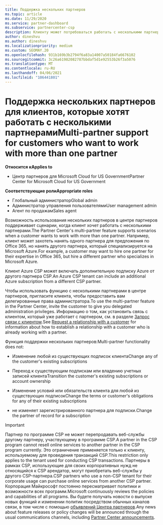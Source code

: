 ```yaml
---
title: Поддержка нескольких партнеров
ms.topic: article
ms.date: 11/29/2020
ms.service: partner-dashboard
ms.subservice: partnercenter-csp
description: Клиенту может потребоваться работать с несколькими партнерами в рамках программы поставщиков облачных решений, специализирующимися на разных услугах.
author: dineshvu
ms.author: dineshvu
ms.localizationpriority: medium
ms.custom: SEOMAY.20
ms.openlocfilehash: 931b169b3b2794f6a83a14007a50184fa6676102
ms.sourcegitcommit: 3c26a61982082787bbdaf5d1e92553b26f3a5076
ms.translationtype: MT
ms.contentlocale: ru-RU
ms.lasthandoff: 04/06/2021
ms.locfileid: "106441801"
---
```

# <a name="multi-partner-support-for-customers-who-want-to-work-with-more-than-one-partner"></a><span data-ttu-id="80bca-103">Поддержка нескольких партнеров для клиентов, которые хотят работать с несколькими партнерами</span><span class="sxs-lookup"><span data-stu-id="80bca-103">Multi-partner support for customers who want to work with more than one partner</span></span>

<span data-ttu-id="80bca-104">**Относится к**</span><span class="sxs-lookup"><span data-stu-id="80bca-104">**Applies to**</span></span>

- <span data-ttu-id="80bca-105">Центр партнеров для Microsoft Cloud for US Government</span><span class="sxs-lookup"><span data-stu-id="80bca-105">Partner Center for Microsoft Cloud for US Government</span></span>

<span data-ttu-id="80bca-106">**Соответствующие роли**</span><span class="sxs-lookup"><span data-stu-id="80bca-106">**Appropriate roles**</span></span>

- <span data-ttu-id="80bca-107">Глобальный администратор</span><span class="sxs-lookup"><span data-stu-id="80bca-107">Global admin</span></span>
- <span data-ttu-id="80bca-108">Администратор управления пользователями</span><span class="sxs-lookup"><span data-stu-id="80bca-108">User management admin</span></span>
- <span data-ttu-id="80bca-109">Агент по продажам</span><span class="sxs-lookup"><span data-stu-id="80bca-109">Sales agent</span></span>

<span data-ttu-id="80bca-110">Возможность использования нескольких партнеров в центре партнеров поддерживает сценарии, когда клиент хочет работать с несколькими партнерами.</span><span class="sxs-lookup"><span data-stu-id="80bca-110">The Partner Center's multi-partner feature supports scenarios when a customer wants to work with more than one partner.</span></span> <span data-ttu-id="80bca-111">Например, клиент может захотеть нанять одного партнера для предложения по Office 365, но нанять другого партнера, который специализируется на Microsoft Azure.</span><span class="sxs-lookup"><span data-stu-id="80bca-111">For example, a customer may want to hire one partner for their expertise in Office 365, but hire a different partner who specializes in Microsoft Azure.</span></span>

<span data-ttu-id="80bca-112">Клиент Azure CSP может включать дополнительную подписку Azure от другого партнера CSP.</span><span class="sxs-lookup"><span data-stu-id="80bca-112">An Azure CSP tenant can include an additional Azure subscription from a different CSP partner.</span></span>

<span data-ttu-id="80bca-113">Чтобы использовать функцию с несколькими партнерами в центре партнеров, пригласите клиента, чтобы предоставить вам делегированные права администратора.</span><span class="sxs-lookup"><span data-stu-id="80bca-113">To use the multi-partner feature in the Partner Center, invite the customer to give you delegated administration privileges.</span></span> <span data-ttu-id="80bca-114">Информацию о том, как установить связь с клиентом, который уже работает с партнером, см. в разделе [Запрос связи с клиентом](request-a-relationship-with-a-customer.md).</span><span class="sxs-lookup"><span data-stu-id="80bca-114">See [Request a relationship with a customer](request-a-relationship-with-a-customer.md) for information about how to establish a relationship with a customer who is already working with a partner.</span></span>

<span data-ttu-id="80bca-115">Функция поддержки нескольких партнеров:</span><span class="sxs-lookup"><span data-stu-id="80bca-115">Multi-partner functionality does not:</span></span>

- <span data-ttu-id="80bca-116">Изменение любой из существующих подписок клиента</span><span class="sxs-lookup"><span data-stu-id="80bca-116">Change any of the customer's existing subscriptions</span></span>

- <span data-ttu-id="80bca-117">Переход к существующим подпискам или владению учетных записей клиента</span><span class="sxs-lookup"><span data-stu-id="80bca-117">Transition the customer's existing subscriptions or account ownership</span></span>

- <span data-ttu-id="80bca-118">Изменение условий или обязательств клиента для любой из существующих подписок</span><span class="sxs-lookup"><span data-stu-id="80bca-118">Change the terms or customer's obligations for any of their existing subscriptions</span></span>

- <span data-ttu-id="80bca-119">не изменяет зарегистрированного партнера для подписки.</span><span class="sxs-lookup"><span data-stu-id="80bca-119">Change the partner of record for a subscription</span></span>

> [!IMPORTANT]  
> <span data-ttu-id="80bca-120">Партнер по программе CSP не может перепродавать веб-службы другому партнеру, участвующему в программе CSP.</span><span class="sxs-lookup"><span data-stu-id="80bca-120">A partner in the CSP program cannot resell online services to another partner in the CSP program currently.</span></span> <span data-ttu-id="80bca-121">Это ограничение применяется только к клиенту, используемому для проведения транзакций CSP.</span><span class="sxs-lookup"><span data-stu-id="80bca-121">This restriction only applies to the tenant used for conducting CSP transactions.</span></span> <span data-ttu-id="80bca-122">Партнеры в рамках CSP, использующие для своих корпоративных нужд не относящийся к CSP арендатор, могут приобретать веб-службы у другого CSP-партнера.</span><span class="sxs-lookup"><span data-stu-id="80bca-122">CSP partners who use a non-CSP tenant for their corporate usage can purchase online services from another CSP partner.</span></span> <span data-ttu-id="80bca-123">Корпорация Майкрософт постоянно пересматривает политики и возможности всех программ.</span><span class="sxs-lookup"><span data-stu-id="80bca-123">Microsoft continuously reviews the policies and capabilities of all programs.</span></span> <span data-ttu-id="80bca-124">Вы будете получать новости о выпуске новых функций и изменении политик посредством обычных каналов связи, в том числе с помощью [объявлений Центра партнеров](announcements/index.md).</span><span class="sxs-lookup"><span data-stu-id="80bca-124">Any news about feature releases or policy changes will be announced through the usual communications channels, including [Partner Center announcements](announcements/index.md).</span></span>
